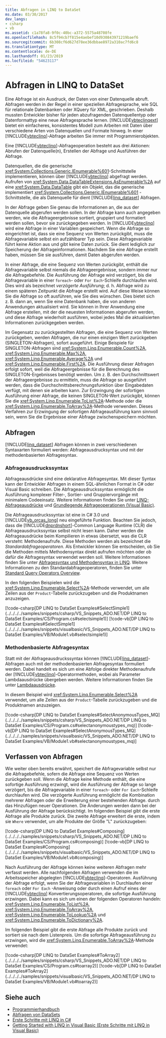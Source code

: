 ```yaml
---
title: Abfragen in LINQ to DataSet
ms.date: 03/30/2017
dev_langs:
- csharp
- vb
ms.assetid: c1a78fa8-9f0c-40bc-a372-5575a48708fe
ms.openlocfilehash: 8c5f94cb7f815e4aebef10d930843971219baef6
ms.sourcegitcommit: 6b308cf6d627d78ee36dbbae8972a310ac7fd6c8
ms.translationtype: MT
ms.contentlocale: de-DE
ms.lasthandoff: 01/23/2019
ms.locfileid: "54623117"
---
```

# <a name="queries-in-linq-to-dataset"></a>Abfragen in LINQ to DataSet
Eine Abfrage ist ein Ausdruck, der Daten von einer Datenquelle abruft. Abfragen werden in der Regel in einer speziellen Abfragesprache, wie SQL für relationale Datenbanken oder XQuery für XML, geschrieben. Deshalb mussten Entwickler bisher für jeden abzufragenden Datenquellentyp oder Datenformattyp eine neue Abfragesprache lernen. [!INCLUDE[vbteclinqext](../../../../includes/vbteclinqext-md.md)] bietet ein einfacheres, konsistentes Modell zum Arbeiten mit Daten über verschiedene Arten von Datenquellen und Formate hinweg. In einer [!INCLUDE[vbteclinq](../../../../includes/vbteclinq-md.md)]-Abfrage arbeiten Sie immer mit Programmierobjekten.  
  
 Eine [!INCLUDE[vbteclinq](../../../../includes/vbteclinq-md.md)]-Abfrageoperation besteht aus drei Aktionen: Abrufen der Datenquelle(n), Erstellen der Abfrage und Ausführen der Abfrage.  
  
 Datenquellen, die die generische <xref:System.Collections.Generic.IEnumerable%601>-Schnittstelle implementieren, können über [!INCLUDE[vbteclinq](../../../../includes/vbteclinq-md.md)] abgefragt werden. Aufrufen von <xref:System.Data.DataTableExtensions.AsEnumerable%2A> auf eine <xref:System.Data.DataTable> gibt ein Objekt, das die generische implementiert <xref:System.Collections.Generic.IEnumerable%601> -Schnittstelle, die als Datenquelle für dient [!INCLUDE[linq_dataset](../../../../includes/linq-dataset-md.md)] Abfragen.  
  
 In der Abfrage geben Sie genau die Informationen an, die aus der Datenquelle abgerufen werden sollen. In der Abfrage kann auch angegeben werden, wie die Abfrageergebnisse sortiert, gruppiert und formatiert werden sollen, bevor sie zurückgegeben werden. In [!INCLUDE[vbteclinq](../../../../includes/vbteclinq-md.md)] wird eine Abfrage in einer Variablen gespeichert. Wenn die Abfrage so eingerichtet ist, dass sie eine Sequenz von Werten zurückgibt, muss die Abfragevariable selbst ein aufzählbarer Typ sein. Diese Abfragevariable führt keine Aktion aus und gibt keine Daten zurück. Sie dient lediglich zur Speicherung der Abfrageinformationen. Nachdem Sie eine Abfrage erstellt haben, müssen Sie sie ausführen, damit Daten abgerufen werden.  
  
 In einer Abfrage, die eine Sequenz von Werten zurückgibt, enthält die Abfragevariable selbst niemals die Abfrageergebnisse, sondern immer nur die Abfragebefehle. Die Ausführung der Abfrage wird verzögert, bis die Abfragevariable in einer `foreach`- oder `For Each`-Schleife durchlaufen wird. Dies wird als bezeichnet *verzögerte Ausführung*; d. h. Abfrage wird zu einem späteren Zeitpunkt die Abfrage erstellt wird. Auf diese Weise können Sie die Abfrage so oft ausführen, wie Sie dies wünschen. Dies bietet sich z. B. dann an, wenn Sie eine Datenbank haben, die von anderen Anwendungen aktualisiert wird. Sie können in Ihrer Anwendung eine Abfrage erstellen, mit der die neuesten Informationen abgerufen werden, und diese Abfrage wiederholt ausführen, wobei jedes Mal die aktualisierten Informationen zurückgegeben werden.  
  
 Im Gegensatz zu zurückgestellten Abfragen, die eine Sequenz von Werten zurückgeben, werden Abfragen, die nur einen einzigen Wert zurückgeben (SINGLETON-Abfragen), sofort ausgeführt. Einige Beispiele für SINGLETON-Abfragen sind <xref:System.Linq.Enumerable.Count%2A>, <xref:System.Linq.Enumerable.Max%2A>, <xref:System.Linq.Enumerable.Average%2A> und <xref:System.Linq.Enumerable.First%2A>. Die Ausführung dieser Abfragen erfolgt sofort, weil die Abfrageergebnisse für die Berechnung des SINGLETON-Ergebnisses benötigt werden. Um z. B. den Durchschnittswert der Abfrageergebnisse zu ermitteln, muss die Abfrage so ausgeführt werden, dass die Durchschnittsberechnungsfunktion über Eingabedaten verfügt, mit denen sie arbeiten kann. Zur Erzwingung der sofortigen Ausführung einer Abfrage, die keinen SINGLETON-Wert zurückgibt, können Sie die <xref:System.Linq.Enumerable.ToList%2A>-Methode oder die <xref:System.Linq.Enumerable.ToArray%2A>-Methode verwenden. Dieses Verfahren zur Erzwingung der sofortigen Abfrageausführung kann sinnvoll sein, wenn Sie die Ergebnisse einer Abfrage zwischenspeichern möchten.
  
## <a name="queries"></a>Abfragen  
 [!INCLUDE[linq_dataset](../../../../includes/linq-dataset-md.md)] Abfragen können in zwei verschiedenen Syntaxarten formuliert werden: Abfrageausdrucksyntax und mit der methodenbasierten Abfragesyntax.  
  
### <a name="query-expression-syntax"></a>Abfrageausdruckssyntax  
 Abfrageausdrücke sind eine deklarative Abfragesyntax. Mit dieser Syntax kann der Entwickler Abfragen in einem SQL-ähnlichen Format in C# oder Visual Basic schreiben. Die Abfrageausdruckssyntax ermöglicht die Ausführung komplexer Filter-, Sortier- und Gruppiervorgänge mit minimalem Codeeinsatz. Weitere Informationen finden Sie unter [LINQ-Abfrageausdrücke](https://msdn.microsoft.com/library/40638f19-fb46-4d26-a2d9-a383b48f5ed4) und [Grundlegende Abfrageoperationen (Visual Basic)](~/docs/visual-basic/programming-guide/concepts/linq/basic-query-operations.md).  
  
 Die Abfrageausdruckssyntax ist eine in C# 3.0 und [!INCLUDE[vb_orcas_long](../../../../includes/vb-orcas-long-md.md)] neu eingeführte Funktion. Beachten Sie jedoch, dass die [!INCLUDE[dnprdnshort](../../../../includes/dnprdnshort-md.md)]-Common Language Runtime (CLR) die Abfrageausdruckssyntax selbst nicht lesen kann. Daher werden die Abfrageausdrücke beim Kompilieren in etwas übersetzt, was die CLR versteht: Methodenaufrufe. Diese Methoden werden als bezeichnet die *Standardabfrageoperatoren*. Als Entwickler können Sie entscheiden, ob Sie die Methoden mittels Methodensyntax direkt aufrufen möchten oder ob dafür die Abfragesyntax verwendet werden soll. Weitere Informationen finden Sie unter [Abfragesyntax und Methodensyntax in LINQ](~/docs/csharp/programming-guide/concepts/linq/query-syntax-and-method-syntax-in-linq.md). Weitere Informationen zu den Standardabfrageoperatoren, finden Sie unter [Standard Query Operators Overview](../../../csharp/programming-guide/concepts/linq/standard-query-operators-overview.md).  
  
 In den folgenden Beispielen wird die <xref:System.Linq.Enumerable.Select%2A>-Methode verwendet, um alle Zeilen aus der `Product`-Tabelle zurückzugeben und die Produktnamen anzuzeigen.  
  
 [!code-csharp[DP LINQ to DataSet Examples#SelectSimple1](../../../../samples/snippets/csharp/VS_Snippets_ADO.NET/DP LINQ to DataSet Examples/CS/Program.cs#selectsimple1)]
 [!code-vb[DP LINQ to DataSet Examples#SelectSimple1](../../../../samples/snippets/visualbasic/VS_Snippets_ADO.NET/DP LINQ to DataSet Examples/VB/Module1.vb#selectsimple1)]  
  
### <a name="method-based-query-syntax"></a>Methodenbasierte Abfragesyntax  
 Statt mit der Abfrageausdruckssyntax können [!INCLUDE[linq_dataset](../../../../includes/linq-dataset-md.md)]-Abfragen auch mit der methodenbasierten Abfragesyntax formuliert werden. Dabei handelt es sich um eine Abfolge direkter Methodenaufrufe der [!INCLUDE[vbteclinq](../../../../includes/vbteclinq-md.md)]-Operatormethoden, wobei als Parameter Lambdaausdrücke übergeben werden. Weitere Informationen finden Sie unter [Lambdaausdrücke](~/docs/csharp/programming-guide/statements-expressions-operators/lambda-expressions.md).  
  
 In diesem Beispiel wird <xref:System.Linq.Enumerable.Select%2A> verwendet, um alle Zeilen aus der `Product`-Tabelle zurückzugeben und die Produktnamen anzuzeigen.  
  
 [!code-csharp[DP LINQ to DataSet Examples#SelectAnonymousTypes_MQ](../../../../samples/snippets/csharp/VS_Snippets_ADO.NET/DP LINQ to DataSet Examples/CS/Program.cs#selectanonymoustypes_mq)]
 [!code-vb[DP LINQ to DataSet Examples#SelectAnonymousTypes_MQ](../../../../samples/snippets/visualbasic/VS_Snippets_ADO.NET/DP LINQ to DataSet Examples/VB/Module1.vb#selectanonymoustypes_mq)]  
  
## <a name="composing-queries"></a>Verfassen von Abfragen  
 Wie weiter oben bereits erwähnt, speichert die Abfragevariable selbst nur die Abfragebefehle, sofern die Abfrage eine Sequenz von Werten zurückgeben soll. Wenn die Abfrage keine Methode enthält, die eine sofortige Ausführung erzwingt, wird die Ausführung der Abfrage so lange verzögert, bis die Abfragevariable in einer `foreach`- oder `For Each`-Schleife durchlaufen wird. Die verzögerte Ausführung ermöglicht die Kombination mehrerer Abfragen oder die Erweiterung einer bestehenden Abfrage. durch das Hinzufügen neuer Operationen. Die Änderungen werden dann bei der Ausführung der Abfrage berücksichtigt. Im folgenden Beispiel gibt die erste Abfrage alle Produkte zurück. Die zweite Abfrage erweitert die erste, indem sie `Where` verwendet, um alle Produkte der Größe "L" zurückzugeben:  
  
 [!code-csharp[DP LINQ to DataSet Examples#Composing](../../../../samples/snippets/csharp/VS_Snippets_ADO.NET/DP LINQ to DataSet Examples/CS/Program.cs#composing)]
 [!code-vb[DP LINQ to DataSet Examples#Composing](../../../../samples/snippets/visualbasic/VS_Snippets_ADO.NET/DP LINQ to DataSet Examples/VB/Module1.vb#composing)]  
  
 Nach Ausführung der Abfrage können keine weiteren Abfragen mehr verfasst werden. Alle nachfolgenden Abfragen verwenden die im Arbeitsspeicher abgelegten [!INCLUDE[vbteclinq](../../../../includes/vbteclinq-md.md)]-Operatoren. Ausführung der Abfrage erfolgt, wenn Sie der Abfragevariablen in Durchlaufen einer `foreach` oder `For Each` -Anweisung oder durch einen Aufruf eines der [!INCLUDE[vbteclinq](../../../../includes/vbteclinq-md.md)] Konvertierungsoperatoren, die sofortige Ausführung erzwingen. Dabei kann es sich um einen der folgenden Operatoren handeln: <xref:System.Linq.Enumerable.ToList%2A>, <xref:System.Linq.Enumerable.ToArray%2A>, <xref:System.Linq.Enumerable.ToLookup%2A> und <xref:System.Linq.Enumerable.ToDictionary%2A>.  
  
 Im folgenden Beispiel gibt die erste Abfrage alle Produkte zurück und sortiert sie nach dem Listenpreis. Um die sofortige Abfrageausführung zu erzwingen, wird die <xref:System.Linq.Enumerable.ToArray%2A>-Methode verwendet:  
  
 [!code-csharp[DP LINQ to DataSet Examples#ToArray2](../../../../samples/snippets/csharp/VS_Snippets_ADO.NET/DP LINQ to DataSet Examples/CS/Program.cs#toarray2)]
 [!code-vb[DP LINQ to DataSet Examples#ToArray2](../../../../samples/snippets/visualbasic/VS_Snippets_ADO.NET/DP LINQ to DataSet Examples/VB/Module1.vb#toarray2)]  
  
## <a name="see-also"></a>Siehe auch
- [Programmierhandbuch](../../../../docs/framework/data/adonet/programming-guide-linq-to-dataset.md)
- [Abfragen von DataSets](../../../../docs/framework/data/adonet/querying-datasets-linq-to-dataset.md)
- [Erste Schritte mit LINQ in C#](~/docs/csharp/programming-guide/concepts/linq/getting-started-with-linq.md)
- [Getting Started with LINQ in Visual Basic (Erste Schritte mit LINQ in Visual Basic)](~/docs/visual-basic/programming-guide/concepts/linq/getting-started-with-linq.md)
